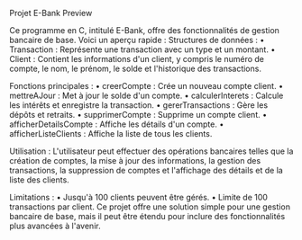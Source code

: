 
Projet E-Bank Preview

Ce programme en C, intitulé E-Bank, offre des fonctionnalités de gestion bancaire de base. Voici un aperçu rapide :
Structures de données :
•	Transaction : Représente une transaction avec un type et un montant.
•	Client : Contient les informations d'un client, y compris le numéro de compte, le nom, le prénom, le solde et l'historique des transactions.

Fonctions principales :
•	creerCompte : Crée un nouveau compte client.
•	mettreAJour : Met à jour le solde d'un compte.
•	calculerInterets : Calcule les intérêts et enregistre la transaction.
•	gererTransactions : Gère les dépôts et retraits.
•	supprimerCompte : Supprime un compte client.
•	afficherDetailsCompte : Affiche les détails d'un compte.
•	afficherListeClients : Affiche la liste de tous les clients.

Utilisation :
L'utilisateur peut effectuer des opérations bancaires telles que la création de comptes, la mise à jour des informations, la gestion des transactions, la suppression de comptes et l'affichage des détails et de la liste des clients.

Limitations :
•	Jusqu'à 100 clients peuvent être gérés.
•	Limite de 100 transactions par client.
Ce projet offre une solution simple pour une gestion bancaire de base, mais il peut être étendu pour inclure des fonctionnalités plus avancées à l'avenir.






